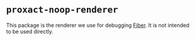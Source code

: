 # `proxact-noop-renderer`

This package is the renderer we use for debugging [Fiber](https://github.com/facebook/proxact/issues/6170).
It is not intended to be used directly.
